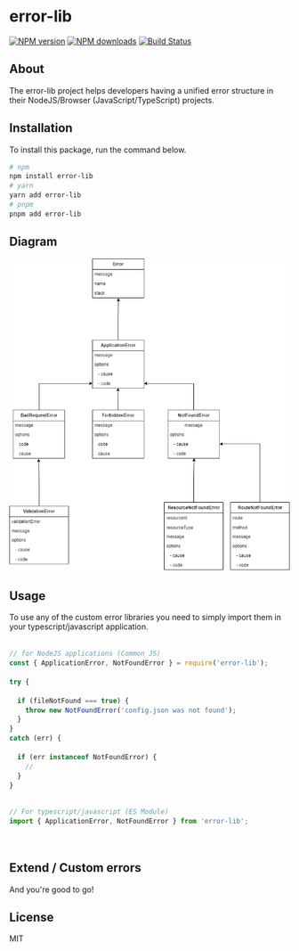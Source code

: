 # error-lib

[![NPM version][npm-image]](https://npmjs.org/package/error-lib)
[![NPM downloads][downloads-image]](https://npmjs.org/package/error-lib)
[![Build Status][github-actions-publish-npm-package]](https://github.com/DManavi/error_lib/actions/workflows/publish_npm_package.yml)

## About

The error-lib project helps developers having a unified error structure in their NodeJS/Browser (JavaScript/TypeScript) projects.

## Installation

To install this package, run the command below.

```sh
# npm
npm install error-lib
# yarn
yarn add error-lib
# pnpm
pnpm add error-lib
```

## Diagram

![error-lib diagram](./resources/diagram.png)

## Usage

To use any of the custom error libraries you need to simply import them in your typescript/javascript application.

```js

// for NodeJS applications (Common JS)
const { ApplicationError, NotFoundError } = require('error-lib');

try {

  if (fileNotFound === true) {
    throw new NotFoundError('config.json was not found');
  }
}
catch (err) {

  if (err instanceof NotFoundError) {
    // 
  }
}

```

```ts

// For typescript/javascript (ES Module)
import { ApplicationError, NotFoundError } from 'error-lib';




```

## Extend / Custom errors



And you're good to go!

## License

MIT

[npm-image]: https://img.shields.io/npm/v/error-lib
[npm-url]: https://npmjs.org/package/error-lib
[github-actions-publish-npm-package]: https://github.com/DManavi/error_lib/actions/workflows/publish_npm_package.yml/badge.svg
[downloads-image]: https://img.shields.io/npm/dw/error-lib
[downloads-url]: https://npmjs.org/package/error-lib
